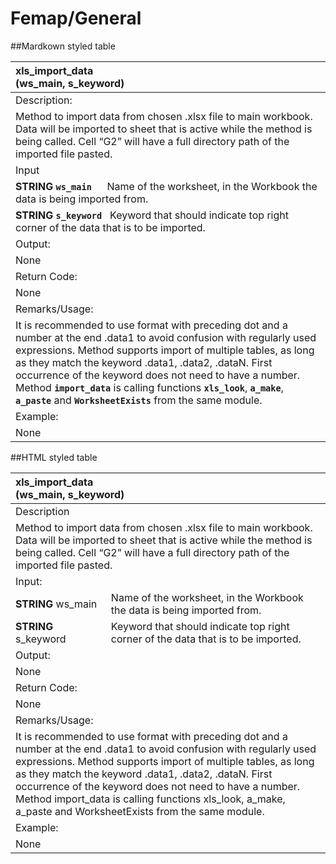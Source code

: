 # Femap/General

##Mardkown styled table


| **xls_import_data**   <br> (ws_main, s_keyword)|   
| :----------------------------------------------| 
|Description:|
|Method to import data from chosen .xlsx file to main workbook. Data will be imported to sheet that is active while the method is being called. Cell “G2” will have a  full directory path of the imported file pasted.|
| Input          |
| **STRING `ws_main`** &emsp; Name of the worksheet, in the Workbook the data is being imported from.| 
| **STRING `s_keyword`** &nbsp; Keyword that should indicate top right corner of the data that is to be imported. | 
|Output:|
|None|
|Return Code:|
|None|
|Remarks/Usage:|
|It is recommended to use format with preceding dot and a number at the end .data1 to avoid confusion with regularly used expressions. Method supports import of multiple tables, as long as they match the keyword .data1, .data2, .dataN. First occurrence of the keyword does not need to have a number. Method **`import_data`** is calling functions **`xls_look`**, **`a_make`**, **`a_paste`** and **`WorksheetExists`** from the same module.|
|Example:|
|None|

##HTML styled table

<table>
    <thead>
        <tr>
            <th colspan=2 align=left>xls_import_data <br> (ws_main, s_keyword)</th>
        </tr>
    </thead>
    <tbody>
      <tr>  
        <td colspan=2>Description</td>
      </tr>
      <tr>
          <td colspan=2>
            Method to import data from chosen .xlsx file to main workbook. 
            Data will be imported to sheet that is active while the method is being called.
            Cell “G2” will have a  full directory path of the imported file pasted.
          </td>
      </tr>
      <tr>
        <td colspan=2>Input:</td>
      </tr>
      <tr>
        <td><b>STRING</b> ws_main</td>
        <td>Name of the worksheet, in the Workbook the data is being imported from.</td>
      </tr>
      <tr>
        <td><b>STRING</b> s_keyword</td>
      <td>Keyword that should indicate top right corner of the data that is to be imported.</td>
      </tr>
      <tr>
      <td colspan=2>Output:</td>
      </tr>
      <tr>
        <td>None</td>
      </tr>
      <tr>
      <td colspan=2>Return Code:</td>
      </tr>
      <tr>
        <td>None</td>
      </tr>
      <tr>
      <td colspan=2>Remarks/Usage:</td>
      </tr>
      <tr>
        <td colspan=2>It is recommended to use format with preceding dot and a number at the end .data1 to avoid confusion with regularly used expressions. 
                        Method supports import of multiple tables, as long as they match the keyword .data1, .data2, .dataN. 
                        First occurrence of the keyword does not need to have a number.
                        <br>Method import_data is calling functions xls_look, a_make, a_paste and WorksheetExists from the same module.
        </td>
      </tr>
      <tr>
        <td colspan=2>Example:</td>
      </tr>
      <tr>
        <td>None</td>
      </tr>
    </tbody>
</table>


